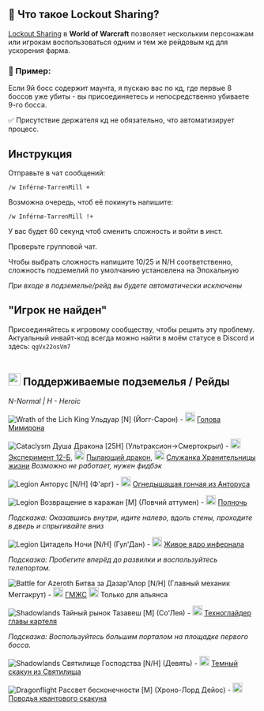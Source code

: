 ## 🎯 Что такое Lockout Sharing?  
[Lockout Sharing](https://wowpedia.fandom.com/wiki/Raid_lockout) в **World of Warcraft** позволяет нескольким персонажам или игрокам воспользоваться одним и тем же рейдовым кд для ускорения фарма.

### 🔹 Пример:  
Если 9й босс содержит маунта, я пускаю вас по кд, где первые 8 боссов уже убиты - вы присоединяетесь и непосредственно убиваете 9-го босса.  

✅ Присутствие держателя кд не обязательно, что автоматизирует процесс.


## Инструкция

Отправьте в чат сообщений:

`/w Inférnø-TarrenMill +`

Возможна очередь, чтоб её покинуть напишите:

`/w Inférnø-TarrenMill !+`

У вас будет 60 секунд чтоб сменить сложность и войти в инст.

Проверьте групповой чат.

Чтобы выбрать сложность напишите 10/25 и N/H соответственно, сложность подземелий по умолчанию установлена на Эпохальную

*При входе в подземелье/рейд вы будете автоматически исключены*

## "Игрок не найден"

Присоединяйтесь к игровому сообществу, чтобы решить эту проблему. Актуальный инвайт-код всегда можно найти в моём статусе в Discord и здесь: `qgVx22osVm7`
<br><br>



## <img src="https://github.com/user-attachments/assets/42d54c34-21f8-41d3-940f-328bc1a3e1c9" width="25" height="25"> **Поддерживаемые подземелья / Рейды** 

*N-Normal | H - Heroic*

![Wrath of the Lich King](https://wow.zamimg.com/images/icons/expansions/wotlk.gif) Ульдуар [N] (Йогг-Сарон) - <img src="https://wow.zamimg.com/images/wow/icons/large/inv_misc_enggizmos_03.jpg" width="20" height="20"> <a href="https://www.wowhead.com/item=45693/mimirons-head" target="_blank">Голова Мимирона</a>

![Cataclysm](https://wow.zamimg.com/images/icons/expansions/cata.gif) Душа Дракона [25H] (Ультраксион->Смертокрыл) - <img src="https://wow.zamimg.com/images/wow/icons/large/ability_mount_drake_twilight.jpg" width="20" height="20"> <a href="https://www.wowhead.com/item=78919/experiment-12-b" target="_blank">Эксперимент 12-Б</a>, <img src="https://wow.zamimg.com/images/wow/icons/large/ability_mount_drake_red.jpg" width="20" height="20"> <a href="https://www.wowhead.com/item=77067/reins-of-the-blazing-drake" target="_blank">Пылающий дракон</a>, <img src="https://wow.zamimg.com/images/wow/icons/large/ability_mount_drake_red.jpg" width="20" height="20"> <a href="https://www.wowhead.com/item=77069/life-binders-handmaiden" target="_blank">Служанка Хранительницы жизни</a>  *Возможно не работает, нужен фидбэк*

![Legion](https://wow.zamimg.com/images/icons/expansions/legion.png) Анторус [N/H] (Ф'aрг) - <img src="https://wow.zamimg.com/images/wow/icons/large/inv_felhound3_shadow_fire.jpg" width="20" height="20"> <a href="https://www.wowhead.com/item=152816/antoran-charhound" target="_blank">Огнедышащая гончая из Анторуса</a>

![Legion](https://wow.zamimg.com/images/icons/expansions/legion.png) Возвращение в каражан [M] (Ловчий аттумен) - <img src="https://wow.zamimg.com/images/wow/icons/large/inv_skeletalwarhorse_black.jpg" width="20" height="20"> <a href="https://www.wowhead.com/item=142236/midnights-eternal-reins#dropped-by" target="_blank">Полночь</a>  

  *Подсказка: Оказавшись внутри, идите налево, вдоль стены, проходите в дверь и спрыгивайте вниз*

![Legion](https://wow.zamimg.com/images/icons/expansions/legion.png) Цитадель Ночи [N/H] (Гул'Дан) - <img src="https://wow.zamimg.com/images/wow/icons/large/inv_infernalmountgreen.jpg" width="20" height="20"> <a href="https://www.wowhead.com/item=137574/living-infernal-core" target="_blank">Живое ядро инфернала</a>

  *Подсказка: Пробегите вперёд до развилки и воспользуйтесь телепортом.*

![Battle for Azeroth](https://wow.zamimg.com/images/icons/expansions/bfa.png) Битва за Дазар'Алор [N/H] (Главный механик Меггакрут) - <img src="https://wow.zamimg.com/images/wow/icons/large/achievement_dungeon_coinoperatedcrowdpummeler.jpg" width="20" height="20"> <a href="https://www.wowhead.com/item=166518/g-m-o-d" target="_blank">ГМЖС</a> <img src="https://warcraft.wiki.gg/images/6/60/AllianceLogo.png" width="20" height="20"> Только для альянса


![Shadowlands](https://wow.zamimg.com/images/icons/expansions/sl.png) Тайный рынок Тазавеш [M] (Со'Лея) - <img src="https://wow.zamimg.com/images/wow/icons/large/inv_brokermount_dark.jpg" width="20" height="20"> <a href="https://www.wowhead.com/item=186638/cartel-masters-gearglider" target="_blank">Техноглайдер главы картеля</a>

  *Подсказка: Воспользуйтесь большим порталом на площадке первого босса.*

![Shadowlands](https://wow.zamimg.com/images/icons/expansions/sl.png) Святилище Господства [N/H] (Девять) - <img src="https://wow.zamimg.com/images/wow/icons/large/ability_mount_mawhorsespikes_purple.jpg" width="20" height="20"> <a href="https://www.wowhead.com/item=186656/sanctum-gloomchargers-reins" target="_blank">Темный скакун из Святилища</a>

![Dragonflight](https://wow.zamimg.com/images/icons/expansions/df.png) Рассвет бесконечности [M] (Хроно-Лорд Дейос) - <img src="https://wow.zamimg.com/images/wow/icons/large/spell_tailor_mountspeedup01.jpg" width="20" height="20"> <a href="https://www.wowhead.com/item=208216/reins-of-the-quantum-courser#contains" target="_blank">Поводья квантового скакуна</a>

